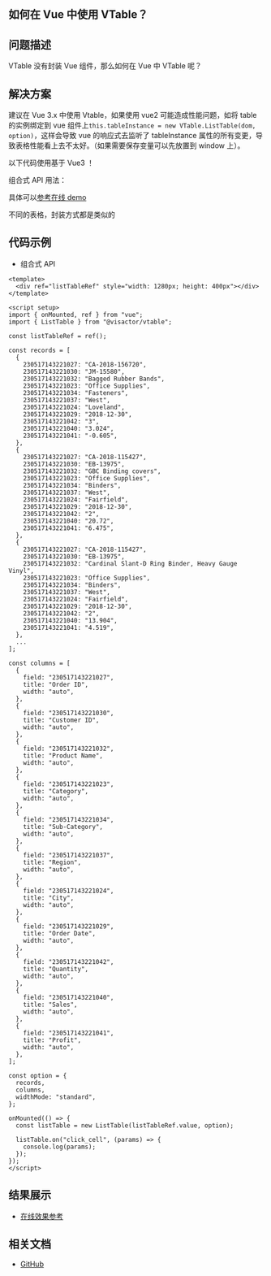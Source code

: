## 如何在 Vue 中使用 VTable？

## 问题描述

VTable 没有封装 Vue 组件，那么如何在 Vue 中 VTable 呢？

## 解决方案

建议在 Vue 3.x 中使用 Vtable，如果使用 vue2 可能造成性能问题，如将 table 的实例绑定到 vue 组件上`this.tableInstance = new VTable.ListTable(dom, option)`，这样会导致 vue 的响应式去监听了 tableInstance 属性的所有变更，导致表格性能看上去不太好。（如果需要保存变量可以先放置到 window 上）。

以下代码使用基于 Vue3 ！

组合式 API 用法：

具体可以[参考在线 demo](https://codesandbox.io/p/devbox/magical-nash-t6t33f)

不同的表格，封装方式都是类似的

## 代码示例

- 组合式 API

```
<template>
  <div ref="listTableRef" style="width: 1280px; height: 400px"></div>
</template>

<script setup>
import { onMounted, ref } from "vue";
import { ListTable } from "@visactor/vtable";

const listTableRef = ref();

const records = [
  {
    230517143221027: "CA-2018-156720",
    230517143221030: "JM-15580",
    230517143221032: "Bagged Rubber Bands",
    230517143221023: "Office Supplies",
    230517143221034: "Fasteners",
    230517143221037: "West",
    230517143221024: "Loveland",
    230517143221029: "2018-12-30",
    230517143221042: "3",
    230517143221040: "3.024",
    230517143221041: "-0.605",
  },
  {
    230517143221027: "CA-2018-115427",
    230517143221030: "EB-13975",
    230517143221032: "GBC Binding covers",
    230517143221023: "Office Supplies",
    230517143221034: "Binders",
    230517143221037: "West",
    230517143221024: "Fairfield",
    230517143221029: "2018-12-30",
    230517143221042: "2",
    230517143221040: "20.72",
    230517143221041: "6.475",
  },
  {
    230517143221027: "CA-2018-115427",
    230517143221030: "EB-13975",
    230517143221032: "Cardinal Slant-D Ring Binder, Heavy Gauge Vinyl",
    230517143221023: "Office Supplies",
    230517143221034: "Binders",
    230517143221037: "West",
    230517143221024: "Fairfield",
    230517143221029: "2018-12-30",
    230517143221042: "2",
    230517143221040: "13.904",
    230517143221041: "4.519",
  },
  ...
];

const columns = [
  {
    field: "230517143221027",
    title: "Order ID",
    width: "auto",
  },
  {
    field: "230517143221030",
    title: "Customer ID",
    width: "auto",
  },
  {
    field: "230517143221032",
    title: "Product Name",
    width: "auto",
  },
  {
    field: "230517143221023",
    title: "Category",
    width: "auto",
  },
  {
    field: "230517143221034",
    title: "Sub-Category",
    width: "auto",
  },
  {
    field: "230517143221037",
    title: "Region",
    width: "auto",
  },
  {
    field: "230517143221024",
    title: "City",
    width: "auto",
  },
  {
    field: "230517143221029",
    title: "Order Date",
    width: "auto",
  },
  {
    field: "230517143221042",
    title: "Quantity",
    width: "auto",
  },
  {
    field: "230517143221040",
    title: "Sales",
    width: "auto",
  },
  {
    field: "230517143221041",
    title: "Profit",
    width: "auto",
  },
];

const option = {
  records,
  columns,
  widthMode: "standard",
};

onMounted(() => {
  const listTable = new ListTable(listTableRef.value, option);

  listTable.on("click_cell", (params) => {
    console.log(params);
  });
});
</script>

```

## 结果展示

- [在线效果参考](https://codesandbox.io/p/sandbox/wizardly-dream-ktf74n)

## 相关文档

- [GitHub](https://github.com/VisActor/VTable)
